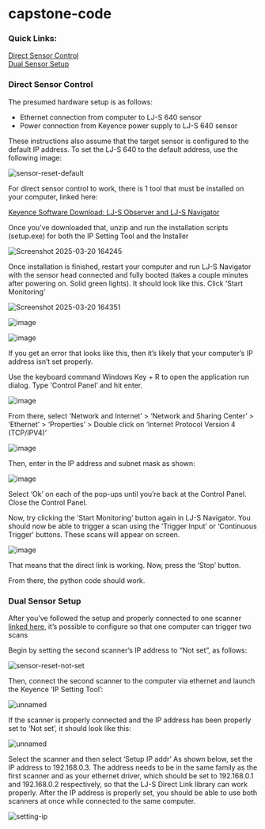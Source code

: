 # capstone-code

### Quick Links:
[Direct Sensor Control](#direct-sensor-control)  
[Dual Sensor Setup](#dual-sensor-setup)


### Direct Sensor Control
The presumed hardware setup is as follows: 
- Ethernet connection from computer to LJ-S 640 sensor
- Power connection from Keyence power supply to LJ-S 640 sensor

These instructions also assume that the target sensor is configured to the default IP address. To set the LJ-S 640 to the default address, use the following image:

![sensor-reset-default](https://github.com/user-attachments/assets/f10025b9-b064-4db2-8e12-05ccbbbca78b)

For direct sensor control to work, there is 1 tool that must be installed on your computer, linked here: 

[Keyence Software Download: LJ-S Observer and LJ-S Navigator](https://www.keyence.com/download/download/confirmation/?dlAssetId=AS_149536) 

Once you’ve downloaded that, unzip and run the installation scripts (setup.exe) for both the IP Setting Tool and the Installer 

![Screenshot 2025-03-20 164245](https://github.com/user-attachments/assets/e3a5fc43-9d56-43fc-9a55-e454a8ac6848)

Once installation is finished, restart your computer and run LJ-S Navigator with the sensor head connected and fully booted (takes a couple minutes after powering on. Solid green lights). It should look like this. Click ‘Start Monitoring’

![Screenshot 2025-03-20 164351](https://github.com/user-attachments/assets/aceef159-f584-43a5-9aa6-741e60d835dc)

![image](https://github.com/user-attachments/assets/7168df1f-fcd8-4ec8-8220-6846a668f4ae)

![image](https://github.com/user-attachments/assets/8af93e3d-8d96-464f-86cd-a4a4b0c65736)

If you get an error that looks like this, then it’s likely that your computer’s IP address isn’t set properly. 

Use the keyboard command Windows Key + R to open the application run dialog. Type ‘Control Panel’ and hit enter. 

![image](https://github.com/user-attachments/assets/2fa6ec47-1a39-489b-8032-9ca8f5519f15)

From there, select ‘Network and Internet’ > ‘Network and Sharing Center’ > ‘Ethernet’ > ‘Properties’ > Double click on ‘Internet Protocol Version 4 (TCP/IPV4)’ 

![image](https://github.com/user-attachments/assets/9731eba5-00ff-4bf6-8cbd-5cbc996ac647)

Then, enter in the IP address and subnet mask as shown: 

![image](https://github.com/user-attachments/assets/6e9e0f17-d218-44fe-ba4c-3ecd9a1ed98f)

Select ‘Ok’ on each of the pop-ups until you’re back at the Control Panel. Close the Control Panel. 

Now, try clicking the ‘Start Monitoring’ button again in LJ-S Navigator. You should now be able to trigger a scan using the ‘Trigger Input’ or ‘Continuous Trigger’ buttons. These scans will appear on screen. 

![image](https://github.com/user-attachments/assets/60f67f92-59c3-4668-b5a0-67487b283052)

That means that the direct link is working. Now, press the ‘Stop’ button. 

From there, the python code should work. 

### Dual Sensor Setup
After you’ve followed the setup and properly connected to one scanner [linked here](#direct-sensor-control), it’s possible to configure so that one computer can trigger two scans

Begin by setting the second scanner’s IP address to “Not set”, as follows:

![sensor-reset-not-set](https://github.com/user-attachments/assets/ad8e47f9-a1cf-45ec-ac81-3c311706d98c)

Then, connect the second scanner to the computer via ethernet and launch the Keyence ‘IP Setting Tool’:

![unnamed](https://github.com/user-attachments/assets/e09cc0f0-4cce-4dea-b3fb-cb638b90adfc)

If the scanner is properly connected and the IP address has been properly set to ‘Not set’, it should look like this:

![unnamed](https://github.com/user-attachments/assets/162ea519-cf89-49ea-8699-0549a1881a9d)

Select the scanner and then select ‘Setup IP addr’
As shown below, set the IP address to 192.168.0.3. The address needs to be in the same family as the first scanner and as your ethernet driver, which should be set to 192.168.0.1 and 192.168.0.2 respectively, so that the LJ-S Direct Link library can work properly. After the IP address is properly set, you should be able to use both scanners at once while connected to the same computer.

![setting-ip](https://github.com/user-attachments/assets/fb3b309e-fee0-4ccd-86c3-90304ad4aeb5)
